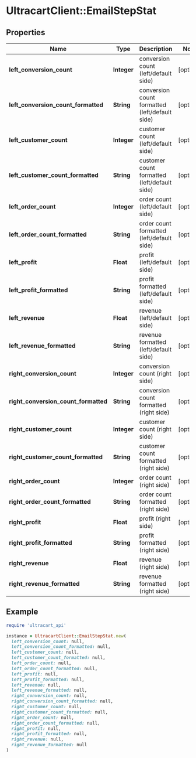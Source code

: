 # UltracartClient::EmailStepStat

## Properties

| Name | Type | Description | Notes |
| ---- | ---- | ----------- | ----- |
| **left_conversion_count** | **Integer** | conversion count (left/default side) | [optional] |
| **left_conversion_count_formatted** | **String** | conversion count formatted (left/default side) | [optional] |
| **left_customer_count** | **Integer** | customer count (left/default side) | [optional] |
| **left_customer_count_formatted** | **String** | customer count formatted (left/default side) | [optional] |
| **left_order_count** | **Integer** | order count (left/default side) | [optional] |
| **left_order_count_formatted** | **String** | order count formatted (left/default side) | [optional] |
| **left_profit** | **Float** | profit (left/default side) | [optional] |
| **left_profit_formatted** | **String** | profit formatted (left/default side) | [optional] |
| **left_revenue** | **Float** | revenue (left/default side) | [optional] |
| **left_revenue_formatted** | **String** | revenue formatted (left/default side) | [optional] |
| **right_conversion_count** | **Integer** | conversion count (right side) | [optional] |
| **right_conversion_count_formatted** | **String** | conversion count formatted (right side) | [optional] |
| **right_customer_count** | **Integer** | customer count (right side) | [optional] |
| **right_customer_count_formatted** | **String** | customer count formatted (right side) | [optional] |
| **right_order_count** | **Integer** | order count (right side) | [optional] |
| **right_order_count_formatted** | **String** | order count formatted (right side) | [optional] |
| **right_profit** | **Float** | profit (right side) | [optional] |
| **right_profit_formatted** | **String** | profit formatted (right side) | [optional] |
| **right_revenue** | **Float** | revenue (right side) | [optional] |
| **right_revenue_formatted** | **String** | revenue formatted (right side) | [optional] |

## Example

```ruby
require 'ultracart_api'

instance = UltracartClient::EmailStepStat.new(
  left_conversion_count: null,
  left_conversion_count_formatted: null,
  left_customer_count: null,
  left_customer_count_formatted: null,
  left_order_count: null,
  left_order_count_formatted: null,
  left_profit: null,
  left_profit_formatted: null,
  left_revenue: null,
  left_revenue_formatted: null,
  right_conversion_count: null,
  right_conversion_count_formatted: null,
  right_customer_count: null,
  right_customer_count_formatted: null,
  right_order_count: null,
  right_order_count_formatted: null,
  right_profit: null,
  right_profit_formatted: null,
  right_revenue: null,
  right_revenue_formatted: null
)
```

